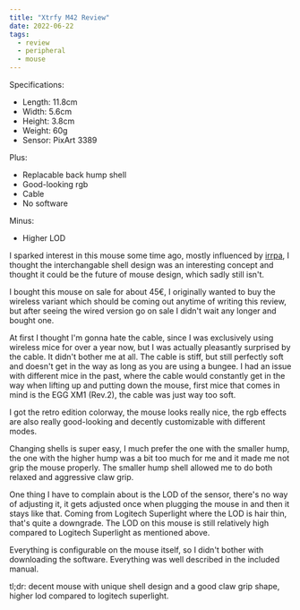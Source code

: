 ```yaml
---
title: "Xtrfy M42 Review"
date: 2022-06-22
tags: 
  - review
  - peripheral
  - mouse
---
```


Specifications:
- Length: 11.8cm
- Width: 5.6cm
- Height: 3.8cm
- Weight: 60g
- Sensor: PixArt 3389

Plus:
- Replacable back hump shell
- Good-looking rgb
- Cable
- No software

Minus:
- Higher LOD

I sparked interest in this mouse some time ago, mostly influenced by [irrpa](https://twitter.com/irrpaGOD/), I thought the interchangable shell design was an interesting concept and thought it could be the future of mouse design, which sadly still isn't.

I bought this mouse on sale for about 45€, I originally wanted to buy the wireless variant which should be coming out anytime of writing this review, but after seeing the wired version go on sale I didn't wait any longer and bought one.

At first I thought I'm gonna hate the cable, since I was exclusively using wireless mice for over a year now, but I was actually pleasantly surprised by the cable. It didn't bother me at all. The cable is stiff, but still perfectly soft and doesn't get in the way as long as you are using a bungee. I had an issue with different mice in the past, where the cable would constantly get in the way when lifting up and putting down the mouse, first mice that comes in mind is the EGG XM1 (Rev.2), the cable was just way too soft.

I got the retro edition colorway, the mouse looks really nice, the rgb effects are also really good-looking and decently customizable with different modes.

Changing shells is super easy, I much prefer the one with the smaller hump, the one with the higher hump was a bit too much for me and it made me not grip the mouse properly. The smaller hump shell allowed me to do both relaxed and aggressive claw grip. 

One thing I have to complain about is the LOD of the sensor, there's no way of adjusting it, it gets adjusted once when plugging the mouse in and then it stays like that. Coming from Logitech Superlight where the LOD is hair thin, that's quite a downgrade. The LOD on this mouse is still relatively high compared to Logitech Superlight as mentioned above.

Everything is configurable on the mouse itself, so I didn't bother with downloading the software. Everything was well described in the included manual.

tl;dr: decent mouse with unique shell design and a good claw grip shape, higher lod compared to logitech superlight.